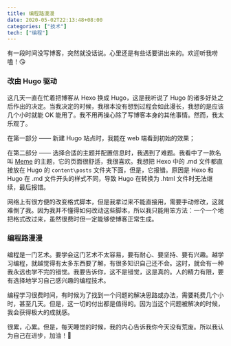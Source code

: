 ```yaml
---
title: 编程路漫漫
date: 2020-05-02T22:13:48+08:00
categories: ["技术"]
tech: ["编程"]
---
```


有一段时间没写博客，突然就没话说。心里还是有些话要讲出来的。欢迎听我唠嗑！:kissing_heart:

### 改由 Hugo 驱动

这几天一直在忙着把博客从 Hexo 换成 Hugo，这是我听说了 Hugo 的诸多好处之后作出的决定。当我决定的时候，我根本没有想到过程会如此漫长，我想的是应该几个小时就能 OK 能用了。我不用再操心除了写博客本身的其他事情。然而，我太乐观了。

在第一部分 —— 新建 Hugo 站点时，我能在 web 端看到初始的效果；

在第二部分 —— 选择合适的主题并配置信息时，我遇到了难题。我看中了一款名叫 [Meme](https://github.com/reuixiy/hugo-theme-meme) 的主题，它的页面很舒适，我很喜欢。我想把 Hexo 中的 .md 文件都直接放在 Hugo 的 `content\posts` 文件夹下面，但是，它报错。原因是 Hexo 和 Hugo 在 .md 文件开头的样式不同，导致 Hugo 在转换为 .html 文件时无法继续，最后报错。

网络上有很方便的改变格式脚本，但是我拿过来不能直接用，需要手动修改，这就难倒了我。因为我并不懂得如何改动这些脚本，所以我只能用笨方法：一个一个地把格式改过来，虽然很费时但一定能够使博客正常生成。

### 编程路漫漫

编程是一门艺术。要学会这门艺术不太容易，要有耐心、要坚持、要有兴趣。越学习编程，就越觉得有太多东西要了解，有很多知识自己还不会。这时，就会有一种我永远也学不完的错觉。我要告诉你，这不是错觉，这是真的。人的精力有限，要有选择地学习自己感兴趣的编程技术。

编程学习很费时间，有时候为了找到一个问题的解决思路或办法，需要耗费几个小时，甚至几天。但是，这一切的付出都是值得的。因为当这个问题被解决的时候，我会获得极大的成就感。

很累，心累。但是，每天睡觉的时候，我的内心告诉我你今天没有荒废。所以我认为自己在进步，加油！💪